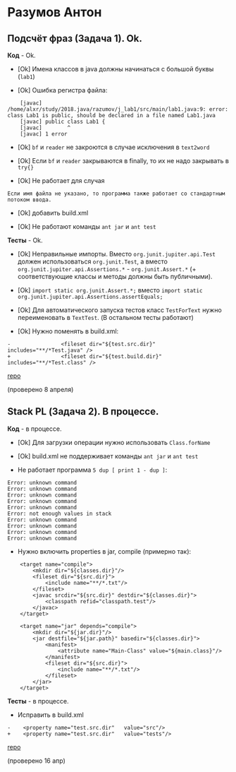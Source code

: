 # Разумов Антон

## Подсчёт фраз (Задача 1). Ok.

**Код** - Ok.

- [Ok] Имена классов в java должны начинаться с большой буквы (`lab1`)

- [Ok] Ошибка регистра файла:
```
    [javac] /home/alxr/study/2018.java/razumov/j_lab1/src/main/lab1.java:9: error: class Lab1 is public, should be declared in a file named Lab1.java
    [javac] public class Lab1 {
    [javac]        ^
    [javac] 1 error
```

- [Ok] `bf` и `reader` не закроются в случае исключения в `text2word`

- [Ok] Если `bf` и `reader` закрываются в finally, то их не надо закрывать в `try{}`

- [Ok] Не работает для случая
```
Если имя файла не указано, то программа также работает со стандартным потоком ввода.
```

- [Ok] добавить build.xml

- [Ok] Не работают команды `ant jar` и `ant test`

**Тесты** - Ok.

- [Ok] Неправильные импорты. Вместо `org.junit.jupiter.api.Test` должен использоваться `org.junit.Test`,
а вместо `org.junit.jupiter.api.Assertions.*` - `org.junit.Assert.*` (+ соответствующие классы и методы должны быть публичными).

- [Ok] `import static org.junit.Assert.*;` вместо `import static org.junit.jupiter.api.Assertions.assertEquals;`

- [Ok] Для автоматического запуска тестов класс `TestForText` нужно переименовать в `TextTest`. (В остальном тесты работают)

- [Ok] Нужно поменять в build.xml:
```
-                <fileset dir="${test.src.dir}" includes="**/*Test.java" />
+                <fileset dir="${test.build.dir}" includes="**/*Test.class" />
```

[repo](https://bitbucket.org/a_razumov_oop/lab3/overview)

(проверено 8 апреля)

## Stack PL (Задача 2). В процессе.

**Код** - в процессе.

- [Ok] Для загрузки операции нужно использовать `Class.forName`

- [Ok] build.xml не поддерживает команды `ant jar` и `ant test`

- Не работает программа `5 dup [ print 1 - dup ]`:
```
Error: unknown command
Error: unknown command
Error: unknown command
Error: unknown command
Error: unknown command
Error: not enough values in stack
Error: unknown command
Error: unknown command
Error: unknown command
Error: unknown command
```

- Нужно включить properties в jar, compile (примерно так):
```
    <target name="compile">
        <mkdir dir="${classes.dir}"/>
        <fileset dir="${src.dir}">
            <include name="**/*.txt"/>
        </fileset>
        <javac srcdir="${src.dir}" destdir="${classes.dir}">
            <classpath refid="classpath.test"/>
        </javac>
    </target>

    <target name="jar" depends="compile">
        <mkdir dir="${jar.dir}"/>
        <jar destfile="${jar.path}" basedir="${classes.dir}">
            <manifest>
                <attribute name="Main-Class" value="${main.class}"/>
            </manifest>
            <fileset dir="${src.dir}">
                <include name="**/*.txt"/>
            </fileset>
        </jar>
    </target>
```

**Тесты** - в процессе.

- Исправить в build.xml
```
-    <property name="test.src.dir"   value="src"/>
+    <property name="test.src.dir"   value="tests"/>
```

[repo](https://bitbucket.org/a_razumov_oop/j_lab2)

(проверено 16 апр)
